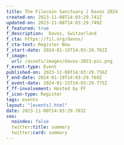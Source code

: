 ```yaml
---
title: The Filecoin Sanctuary | Davos 2024
created-on: 2023-11-08T14:03:29.741Z
updated-on: 2023-11-08T14:03:29.749Z
f_featured: true
f_description:  Davos, Switzerland
f_cta: https://fil.org/davos/
f_cta-text: Register Now
f_start-date: 2024-01-15T14:03:29.762Z
f_image:
  url: /assets/images/davos-2023-pic.png
f_event-type: Event
published-on: 2023-11-08T14:03:29.756Z
f_end-date: 2024-01-19T14:03:29.769Z
f_event-date: 2024-01-15T14:03:29.775Z
f_ff-involvement: Hosted by FF
f_icon-type: Register
tags: events
layout: "[events].html"
date: 2023-11-08T14:03:29.783Z
seo:
  noindex: false
  twitter:title: summary
  twitter:card: summary
---
```


